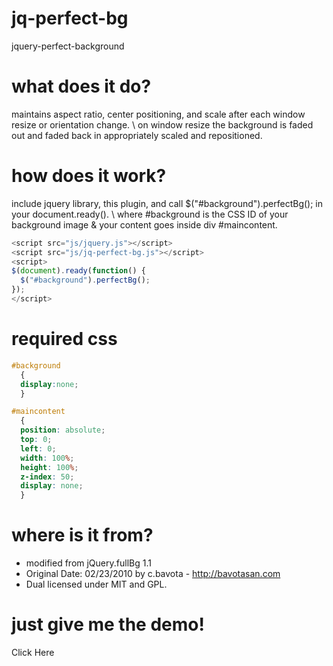 jq-perfect-bg
=============

jquery-perfect-background

what does it do?
=============
maintains aspect ratio, center positioning, and scale after each window resize or orientation change. \\
on window resize the background is faded out and faded back in appropriately scaled and repositioned.


how does it work?
=============
include jquery library, this plugin, and call $("#background").perfectBg(); in your document.ready(). \\
where #background is the CSS ID of your background image & your content goes inside div #maincontent.

```javascript
<script src="js/jquery.js"></script>
<script src="js/jq-perfect-bg.js"></script>
<script>
$(document).ready(function() {  
  $("#background").perfectBg();
});
</script>
```

required css
=============
```css
#background
  {
  display:none;
  }

#maincontent 
  {
  position: absolute;
  top: 0;
  left: 0;
  width: 100%;
  height: 100%;
  z-index: 50;
  display: none;
  }
```

where is it from?
=============
* modified from jQuery.fullBg 1.1
* Original Date: 02/23/2010 by c.bavota - http://bavotasan.com
* Dual licensed under MIT and GPL.  

just give me the demo!
=============
Click Here
